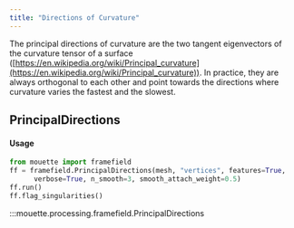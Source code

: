 ```yaml
---
title: "Directions of Curvature"
---
```


The principal directions of curvature are the two tangent eigenvectors of the curvature tensor of a surface 
([https://en.wikipedia.org/wiki/Principal_curvature](https://en.wikipedia.org/wiki/Principal_curvature)). In practice, they are always orthogonal to each other and point towards the directions where curvature varies the fastest and the slowest.

## PrincipalDirections

#### Usage
```python
from mouette import framefield
ff = framefield.PrincipalDirections(mesh, "vertices", features=True, 
      verbose=True, n_smooth=3, smooth_attach_weight=0.5)
ff.run()
ff.flag_singularities()
```

:::mouette.processing.framefield.PrincipalDirections